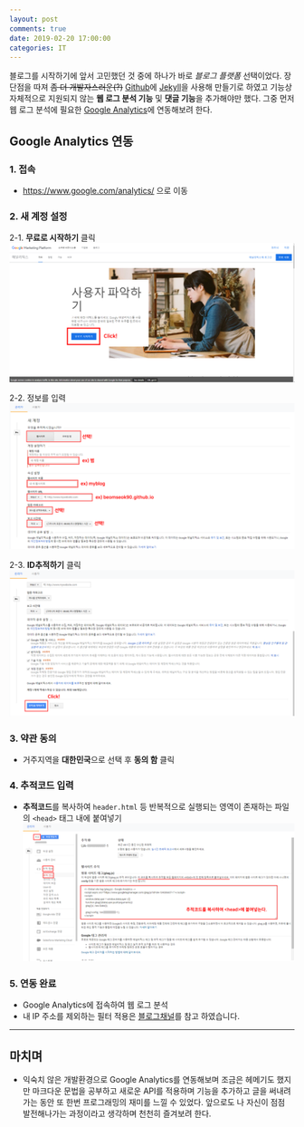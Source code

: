 ```yaml
---
layout: post
comments: true
date: 2019-02-20 17:00:00
categories: IT
---
```


블로그를 시작하기에 앞서 고민했던 것 중에 하나가 바로 _블로그 플랫폼_ 선택이었다. 장단점을 따져 ~~좀 더 개발자스러운(?)~~ [Github](https://github.com/)에 [Jekyll](https://jekyllrb.com/)을 사용해 만들기로 하였고
기능상 자체적으로 지원되지 않는 **웹 로그 분석 기능** 및 **댓글 기능**을 추가해야만 했다.
그중 먼저 웹 로그 분석에 필요한 [Google Analytics](https://www.google.com/analytics/)에 연동해보려 한다.


## Google Analytics 연동
### 1. 접속
* <https://www.google.com/analytics/> 으로 이동

### 2. 새 계정 설정  
2-1. **무료로 시작하기** 클릭   
![GA_join](/images/2019-02-20/GA_join.png)

2-2. 정보를 입력  
![GA_join2](/images/2019-02-20/GA_join2.png)

2-3. **ID추적하기** 클릭  
![GA_join3](/images/2019-02-20/GA_join3.png)

### 3. 약관 동의
* 거주지역을  **대한민국**으로 선택 후 **동의 함** 클릭

### 4. 추적코드 입력
* **추적코드**를 복사하여 `header.html` 등 반복적으로 실행되는 영역이 존재하는 파일의 `<head>` 태그 내에 붙여넣기  
![GA_join4](/images/2019-02-20/GA_join4.png)

### 5. 연동 완료
* Google Analytics에 접속하여 웹 로그 분석
* 내 IP 주소를 제외하는 필터 적용은 [블로그채널](https://blogchannel.tistory.com/263?category=620429)를 참고 하였습니다.  

----
## 마치며
* 익숙치 않은 개발환경으로 Google Analytics를 연동해보며 조금은 헤메기도 했지만 마크다운 문법을 공부하고 새로운 API를 적용하며 기능을 추가하고 글을 써내려가는 동안 또 한번 프로그래밍의 재미를 느낄 수 있었다. 앞으로도 나 자신이 점점 발전해나가는 과정이라고 생각하며 천천히 즐겨보려 한다.